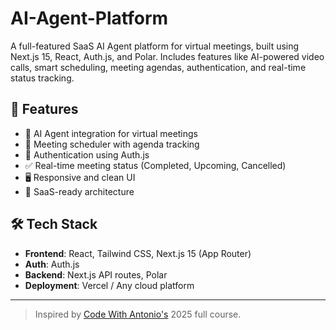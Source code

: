 # AI-Agent-Platform
 A full-featured SaaS AI Agent platform for virtual meetings, built using Next.js 15, React, Auth.js, and Polar. Includes features like AI-powered video calls, smart scheduling, meeting agendas, authentication, and real-time status tracking.

## 🌟 Features

- 🤖 AI Agent integration for virtual meetings
- 📅 Meeting scheduler with agenda tracking
- 🔐 Authentication using Auth.js
- ✅ Real-time meeting status (Completed, Upcoming, Cancelled)
- 🖥️ Responsive and clean UI
- 🚀 SaaS-ready architecture

## 🛠️ Tech Stack

- **Frontend**: React, Tailwind CSS, Next.js 15 (App Router)
- **Auth**: Auth.js
- **Backend**: Next.js API routes, Polar
- **Deployment**: Vercel / Any cloud platform

---

> Inspired by [Code With Antonio's](https://www.youtube.com/@codewithantonio) 2025 full course.
